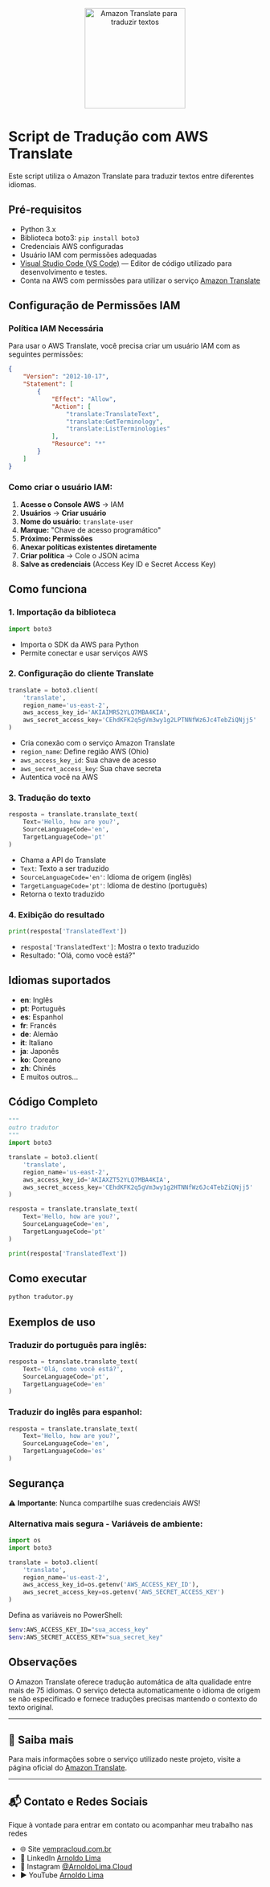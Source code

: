 <p align="center">
  <img src="Amazon Translate.png" alt="Amazon Translate para traduzir textos" width="200"/>
</p>

# Script de Tradução com AWS Translate

Este script utiliza o Amazon Translate para traduzir textos entre diferentes idiomas.

## Pré-requisitos

- Python 3.x
- Biblioteca boto3: `pip install boto3`
- Credenciais AWS configuradas
- Usuário IAM com permissões adequadas
- [Visual Studio Code (VS Code)](https://code.visualstudio.com/) — Editor de código utilizado para desenvolvimento e testes.
- Conta na AWS com permissões para utilizar o serviço [Amazon Translate](https://aws.amazon.com/pt/translate/)

## Configuração de Permissões IAM

### Política IAM Necessária

Para usar o AWS Translate, você precisa criar um usuário IAM com as seguintes permissões:

```json
{
    "Version": "2012-10-17",
    "Statement": [
        {
            "Effect": "Allow",
            "Action": [
                "translate:TranslateText",
                "translate:GetTerminology",
                "translate:ListTerminologies"
            ],
            "Resource": "*"
        }
    ]
}
```

### Como criar o usuário IAM:

1. **Acesse o Console AWS** → IAM
2. **Usuários** → **Criar usuário**
3. **Nome do usuário:** `translate-user`
4. **Marque:** "Chave de acesso programático"
5. **Próximo: Permissões**
6. **Anexar políticas existentes diretamente**
7. **Criar política** → Cole o JSON acima
8. **Salve as credenciais** (Access Key ID e Secret Access Key)

## Como funciona

### 1. Importação da biblioteca
```python
import boto3
```
- Importa o SDK da AWS para Python
- Permite conectar e usar serviços AWS

### 2. Configuração do cliente Translate
```python
translate = boto3.client(
    'translate',
    region_name='us-east-2',
    aws_access_key_id='AKIAIMR52YLQ7MBA4KIA',
    aws_secret_access_key='CEhdKFK2q5gVm3wy1g2LPTNNfWz6Jc4TebZiQNjj5'
)
```
- Cria conexão com o serviço Amazon Translate
- `region_name`: Define região AWS (Ohio)
- `aws_access_key_id`: Sua chave de acesso
- `aws_secret_access_key`: Sua chave secreta
- Autentica você na AWS

### 3. Tradução do texto
```python
resposta = translate.translate_text(
    Text='Hello, how are you?',
    SourceLanguageCode='en',
    TargetLanguageCode='pt'
)
```
- Chama a API do Translate
- `Text`: Texto a ser traduzido
- `SourceLanguageCode='en'`: Idioma de origem (inglês)
- `TargetLanguageCode='pt'`: Idioma de destino (português)
- Retorna o texto traduzido

### 4. Exibição do resultado
```python
print(resposta['TranslatedText'])
```
- `resposta['TranslatedText']`: Mostra o texto traduzido
- Resultado: "Olá, como você está?"

## Idiomas suportados

- **en**: Inglês
- **pt**: Português
- **es**: Espanhol
- **fr**: Francês
- **de**: Alemão
- **it**: Italiano
- **ja**: Japonês
- **ko**: Coreano
- **zh**: Chinês
- E muitos outros...

## Código Completo

```python
"""
outro tradutor 
"""
import boto3

translate = boto3.client(
    'translate',
    region_name='us-east-2',
    aws_access_key_id='AKIAXZT52YLQ7MBA4KIA',
    aws_secret_access_key='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'
)

resposta = translate.translate_text(
    Text='Hello, how are you?',
    SourceLanguageCode='en',
    TargetLanguageCode='pt'
)

print(resposta['TranslatedText'])
```

## Como executar

```bash
python tradutor.py
```

## Exemplos de uso

### Traduzir do português para inglês:
```python
resposta = translate.translate_text(
    Text='Olá, como você está?',
    SourceLanguageCode='pt',
    TargetLanguageCode='en'
)
```

### Traduzir do inglês para espanhol:
```python
resposta = translate.translate_text(
    Text='Hello, how are you?',
    SourceLanguageCode='en',
    TargetLanguageCode='es'
)
```

## Segurança

⚠️ **Importante**: Nunca compartilhe suas credenciais AWS!

### Alternativa mais segura - Variáveis de ambiente:

```python
import os
import boto3

translate = boto3.client(
    'translate',
    region_name='us-east-2',
    aws_access_key_id=os.getenv('AWS_ACCESS_KEY_ID'),
    aws_secret_access_key=os.getenv('AWS_SECRET_ACCESS_KEY')
)
```

Defina as variáveis no PowerShell:
```bash
$env:AWS_ACCESS_KEY_ID="sua_access_key"
$env:AWS_SECRET_ACCESS_KEY="sua_secret_key"
```

## Observações

O Amazon Translate oferece tradução automática de alta qualidade entre mais de 75 idiomas. O serviço detecta automaticamente o idioma de origem se não especificado e fornece traduções precisas mantendo o contexto do texto original.


---

## 🔗 Saiba mais

Para mais informações sobre o serviço utilizado neste projeto, visite a página oficial do [Amazon Translate](https://aws.amazon.com/pt/translate/).

---

## 📬 Contato e Redes Sociais

Fique à vontade para entrar em contato ou acompanhar meu trabalho nas redes

- 🌐 Site [vempracloud.com.br](httpswww.vempracloud.com.br)
- 💼 LinkedIn [Arnoldo Lima](httpswww.linkedin.cominarnoldolima-arquietocloud)
- 📸 Instagram [@ArnoldoLima.Cloud](httpswww.instagram.comArnoldoLima.Cloud)
- ▶️ YouTube [Arnoldo Lima](httpswww.youtube.com@ArnoldoLima)
